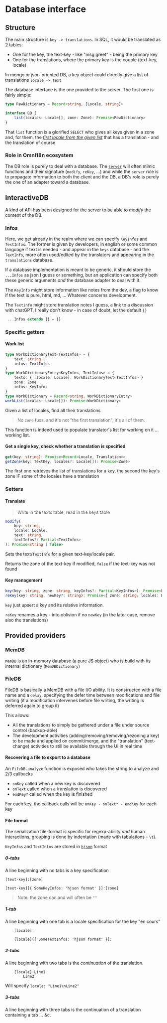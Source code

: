 # Database interface

## Structure

The main structure is `key -> translations`. In SQL, it would be translated as 2 tables:

- One for the key, the text-key - like "msg.greet" - being the primary key
- One for the translations, where the primary key is the couple (text-key, locale)

In mongo or json-oriented DB, a key object could directly give a list of translations `locale -> text`

The database interface is the one provided to the server. The first one is fairly simple:

```ts
type RawDictionary = Record<string, [Locale, string]>

interface DB {
	list(locales: Locale[], zone: Zone): Promise<RawDictionary>
}
```

That `list` function is a glorified `SELECT` who gives all keys given in a zone and, for them, the [_first locale from the given list_](./client.md#locales) that has a translation - and the translation of course

### Role in OmnI18n ecosystem

The DB role is purely to deal with a database. The [`server`](./server.md) will often mimic functions and their signature (`modify`, `reKey`, ...) and while the `server` role is to propagate information to both the client and the DB, a DB's role is purely the one of an adapter toward a database.

## InteractiveDB

A kind of API has been designed for the server to be able to _modify_ the content of the DB.

### Infos

Here, we get already in the realm where we can specify `KeyInfos` and `TextInfos`. The former is given by developers, in english or some common language if text is needed - and appear in the `keys` database - and the `TextInfo`, more often used/edited by the translators and appearing in the `translations` database.

If a database implementation is meant to be generic, it should store the `...Infos` as json I guess or something, but an application can specify both these generic arguments _and_ the database adapter to deal with it.

The `KeyInfo` might store information like notes from the dev, a flag to know if the text is pure, html, md, ... Whatever concerns development.

The `Textinfo` might store translation notes I guess, a link to a discussion with chatGPT, I really don't know - in case of doubt, let the default `{}`

```ts
 ...Infos extends {} = {}
```

### Specific getters

#### Work list

```ts
type WorkDictionaryText<TextInfos> = {
	text: string
	infos: TextInfos
}
type WorkDictionaryEntry<KeyInfos, TextInfos> = {
	texts: { [locale: Locale]: WorkDictionaryText<TextInfos> }
	zone: Zone
	infos: KeyInfos
}
type WorkDictionary = Record<string, WorkDictionaryEntry>
workList(locales: Locale[]): Promise<WorkDictionary>
```

Given a list of locales, find all their translations

> No `zone` fuss, and it's not "the first translation", it's all of them.

This function is indeed used to populate translator's list for working on it ... working list.

#### Get a single key, check whether a translation is specified

```ts
get(key: string): Promise<Record<Locale, Translation>>
getZone(key: TextKey, locales?: Locale[]): Promise<Zone>
```

The first one retrieves the list of translations for a key, the second the key's zone IF some of the locales have a translation

### Setters

#### Translate

> Write in the texts table, read in the keys table

```ts
modify(
	key: string,
	locale: Locale,
	text: string,
	textInfos?: Partial<TextInfos>
): Promise<string | false>
```

Sets the text/`TextInfo` for a given text-key/locale pair.

Returns the zone of the text-key if modified, `false` if the text-key was not found

#### Key management

```ts
key(key: string, zone: string, keyInfos?: Partial<KeyInfos>): Promise<boolean>
reKey(key: string, newKey?: string): Promise<{ zone: string; locales: Locale[] }>
```

`key` just upsert a key and its relative information.

`reKey` renames a key - into oblivion if no `newKey` (in the later case, remove also the translations)

## Provided providers

### MemDB

`MemDB` is an in-memory database (a pure JS object) who is build with its internal dictionary (`MemDBDictionary`)

### FileDB

FileDB is basically a MemDB with a file I/O ability. It is constructed with a file name and a `delay`, specifying the defer time between modifications and file writing (if a modification intervenes before file writing, the writing is deferred again to group it)

This allows:

- All the translations to simply be gathered under a file under source control (backup-able)
- The development activities (adding/removing/removing/rezoning a key) to be made and applied on commit/merge, and the "translation" (text-change) activities to still be available through the UI in real time

#### Recovering a file to export to a database

An `FileDB.analyze` function is exposed who takes the string to analyze and 2/3 callbacks

- `onKey` called when a new key is discovered
- `onText` called when a translation is discovered
- `endKey?` called when the key is finished

For each key, the callback calls will be `onKey - onText* - endKey` for each key

#### File format

The serialization file-format is specific for regexp-ability _and_ human interactions; grouping is done by indentation (made with tabulations - `\t`).

`KeyInfos` and `TextInfos` are stored in [`hjson`](https://www.npmjs.com/package/hjson) format

##### 0-tabs

A line beginning with no tabs is a key specification

```
[text-key]:[zone]
```

```
[text-key][{ SomeKeyInfos: 'hjson format' }]:[zone]
```

> Note: the zone can and will often be `""`

##### 1-tab

A line beginning with one tab is a locale specification for the key "en cours"

```
	[locale]:
```

```
	[locale][{ SomeTextInfos: 'hjson format' }]:
```

##### 2-tabs

A line beginning with two tabs is the _continuation_ of the translation.

```
	[locale]:Line1
		Line2
```

Will specify `locale: "Line1\nLine2"`

##### 3-tabs

A line beginning with three tabs is the continuation of a translation containing a tab ... &c.

